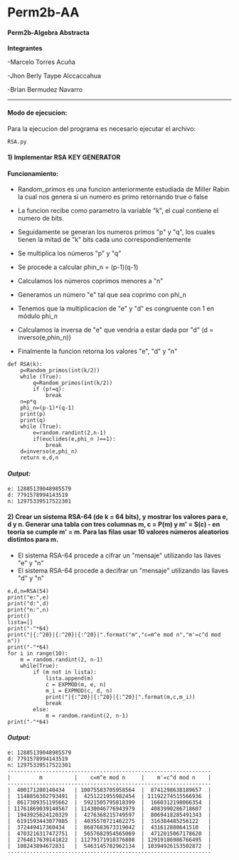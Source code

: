 # Perm2b-AA
####  Perm2b-Algebra Abstracta

**Integrantes**

-Marcelo Torres Acuña

-Jhon Berly Taype Alccaccahua 

-Brian Bermudez Navarro

------------

#### Modo de ejecucion:

Para la ejecucion del programa es necesario ejecutar el archivo:

```
RSA.py
```

#### **1) Implementar RSA KEY GENERATOR**

#### Funcionamiento:

- Random_primos es una funcion anteriormente estudiada de Miller Rabin la cual nos genera si un numero es primo retornando true o false

- La funcion recibe como parametro la variable "k", el cual contiene el numero de bits.

- Seguidamente se generan los numeros primos "p" y "q", los cuales tienen la mitad de "k" bits cada uno correspondientemente 

- Se multiplica los números "p" y "q" 

- Se procede a calcular phin_n = (p-1)(q-1)

- Calculamos los números coprimos menores a "n"

- Generamos un número "e" tal que sea coprimo con phi_n

- Tenemos que la multiplicacion de "e" y "d" es congruente con 1 en módulo phi_n

- Calculamos la inversa de "e" que vendria a estar dada por "d" (d = inverso(e,phin_n))

- Finalmente la funcion retorna los valores "e", "d" y "n"

```
def RSA(k):    
    p=Random_primos(int(k/2))
    while (True):
        q=Random_primos(int(k/2))
        if (p!=q):
            break
    n=p*q
    phi_n=(p-1)*(q-1)
    print(p)
    print(q)
    while (True):
        e=random.randint(2,n-1)
        if(euclides(e,phi_n )==1):
            break    
    d=inverso(e,phi_n)    
    return e,d,n
```

#### *Output:*

```
e: 12885139048985579
d: 7791578994143519
n: 12975339517522301
```



#### **2) Crear un sistema RSA-64 (de k = 64 bits), y mostrar los valores para e, d y n. Generar una tabla con tres columnas m, c = P(m) y m' = S(c) - en teoría se cumple m' = m. Para las filas usar 10 valores números aleatorios distintos para m.**

- El sistema RSA-64 procede a cifrar un "mensaje" utilizando las llaves "e" y "n"
- El sistema RSA-64 procede a decifrar un "mensaje" utilizando las llaves "d" y "n"

```
e,d,n=RSA(54)
print("e:",e)
print("d:",d)
print("n:",n)
print()
lista=[]
print("-"*64)
print("|{:^20}|{:^20}|{:^20}|".format("m","c=m^e mod n","m'=c^d mod n"))
print("-"*64)
for i in range(10):
    m = random.randint(2, n-1)
    while(True):
        if (m not in lista):
            lista.append(m)
            c = EXPMOD(m, e, n)
            m_i = EXPMOD(c, d, n)
            print("|{:^20}|{:^20}|{:^20}|".format(m,c,m_i))
            break
        else:
            m = random.randint(2, n-1)
print("-"*64)
```

#### *Output:*
```
e: 12885139048985579
d: 7791578994143519
n: 12975339517522301
----------------------------------------------------------------
|         m          |    c=m^e mod n     |    m'=c^d mod n    |
----------------------------------------------------------------
|  400171200140434   | 10075583705958564  |  8741298638189657  |
|  1148856302793491  |  4251221955982454  | 11192274515566936  |
|  8617309351195662  |  5921505795818399  |  1660312198066354  |
| 11761869039148567  | 11430046776943979  |  4083990286718607  |
|  1943925624120329  |  4276368215749597  |  8069418285491343  |
|  6191593443077085  |  4035570721462275  |  316384485256122   |
|  372449417360434   |  8687683673319042  |  431612880641510   |
|  4703216317472751  |  5657682954565069  |  4712015067178620  |
|  2764817639141822  | 11279171918376808  | 12919186986766495  |
|  108243894672831   |  5463145782962134  | 10394926153502872  |
----------------------------------------------------------------
```
